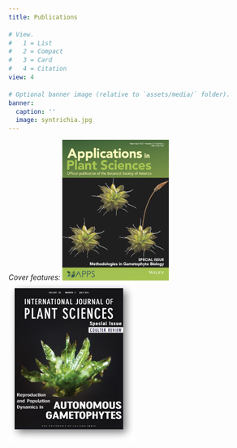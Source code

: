 ```yaml
---
title: Publications

# View.
#   1 = List
#   2 = Compact
#   3 = Card
#   4 = Citation
view: 4

# Optional banner image (relative to `assets/media/` folder).
banner:
  caption: ''
  image: syntrichia.jpg
---
```

*Cover features:*
<a href="2022_apps_rflp"><img src="apps_cover.png" alt="My artwork made the cover of the <i> APPS </i> special issue <i> Methodologies in Gametophyte Biology</i>" width="210"/> <a href="2024_ijps_coulter"><img src="ijps_cover.png" alt="Our 2024 <i>IJPS</i> Coulter Review will get the cover of the July 2024 issue. This is a mockup." width="250"/>
